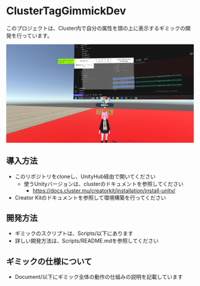 # ClusterTagGimmickDev

このプロジェクトは、Cluster内で自分の属性を頭の上に表示するギミックの開発を行っています。

![](./Document/sample.png)

## 導入方法

- このリポジトリをcloneし、UnityHub経由で開いてください
  - 使うUnityバージョンは、clusterのドキュメントを参照してください
    - https://docs.cluster.mu/creatorkit/installation/install-unity/
- Creator Kitのドキュメントを参照して環境構築を行ってください

## 開発方法
- ギミックのスクリプトは、Scripts/以下にあります
- 詳しい開発方法は、Scripts/README.mdを参照してください

## ギミックの仕様について
- Document/以下にギミック全体の動作の仕組みの説明を記載しています
